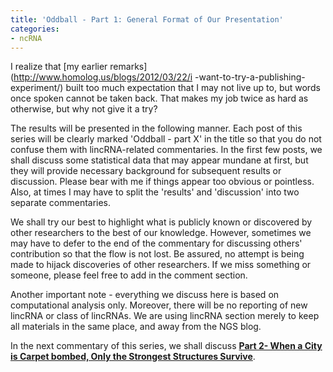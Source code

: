 ```yaml
---
title: 'Oddball - Part 1: General Format of Our Presentation'
categories:
- ncRNA
---
```

I realize that [my earlier remarks](http://www.homolog.us/blogs/2012/03/22/i
-want-to-try-a-publishing-experiment/) built too much expectation that I may
not live up to, but words once spoken cannot be taken back. That makes my job
twice as hard as otherwise, but why not give it a try?
<!--more-->

The results will be presented in the following manner. Each post of this
series will be clearly marked 'Oddball - part X' in the title so that you do
not confuse them with lincRNA-related commentaries. In the first few posts, we
shall discuss some statistical data that may appear mundane at first, but they
will provide necessary background for subsequent results or discussion. Please
bear with me if things appear too obvious or pointless. Also, at times I may
have to split the 'results' and 'discussion' into two separate commentaries.

We shall try our best to highlight what is publicly known or discovered by
other researchers to the best of our knowledge. However, sometimes we may have
to defer to the end of the commentary for discussing others' contribution so
that the flow is not lost. Be assured, no attempt is being made to hijack
discoveries of other researchers. If we miss something or someone, please feel
free to add in the comment section.

Another important note - everything we discuss here is based on computational
analysis only. Moreover, there will be no reporting of new lincRNA or class of
lincRNAs. We are using lincRNA section merely to keep all materials in the
same place, and away from the NGS blog.

In the next commentary of this series, we shall discuss **[Part 2- When a City
is Carpet bombed, Only the Strongest Structures
Survive](http://homolog.us/ncRNA/?p=101)**.

